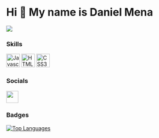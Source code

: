 Hi 👋 My name is Daniel Mena
=============================

<a href="https://www.github.com/daniel-mena2000" target="_blank" rel="noreferrer"><img
src="https://img.shields.io/github/followers/daniel-mena2000?logo=github&style=for-the-badge&color=6366f1&labelColor=134e4a" /></a>

### Skills

<p align="left">
<a href="https://developer.mozilla.org/en-US/docs/Web/JavaScript" target="_blank" rel="noreferrer"><img src="https://raw.githubusercontent.com/danielcranney/readme-generator/main/public/icons/skills/javascript-colored.svg" width="36" height="36" alt="Javascript" /></a>
<a href="https://developer.mozilla.org/en-US/docs/Glossary/HTML5" target="_blank" rel="noreferrer"><img src="https://raw.githubusercontent.com/danielcranney/readme-generator/main/public/icons/skills/html5-colored.svg" width="36" height="36" alt="HTML5" /></a>
<a href="https://www.w3.org/TR/CSS/#css" target="_blank" rel="noreferrer"><img src="https://raw.githubusercontent.com/danielcranney/readme-generator/main/public/icons/skills/css3-colored.svg" width="36" height="36" alt="CSS3" /></a>
</p>


### Socials

<p align="left"> <a href="https://www.github.com/daniel-mena2000" target="_blank" rel="noreferrer"><img src="https://raw.githubusercontent.com/danielcranney/readme-generator/main/public/icons/socials/github.svg" width="32" height="32" /></a></p>

### Badges

<a href="https://github.com/daniel-mena2000" align="left"><img src="https://github-readme-stats.vercel.app/api/top-langs/?username=daniel-mena2000&langs_count=10&title_color=a855f7&text_color=ffffff&icon_color=6366f1&bg_color=134e4a&hide_border=true&locale=en&custom_title=Top%20%Languages" alt="Top Languages" /></a>
